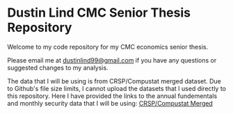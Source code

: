 # Dustin Lind CMC Senior Thesis Repository

Welcome to my code repository for my CMC economics senior thesis.

Please email me at dustinlind99@gmail.com if you have any questions or suggested changes to my analysis.

The data that I will be using is from CRSP/Compustat merged dataset. Due to Github's file size limits, I cannot upload the datasets that I used directly to this repository. Here I have provided the links to the annual fundementals and monthly security data that I will be using: [CRSP/Compustat Merged](https://wrds-www.wharton.upenn.edu/pages/get-data/center-research-security-prices-crsp/annual-update/crspcompustat-merged/)
